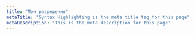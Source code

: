 ```yaml
---
title: "Мои разрешения"
metaTitle: "Syntax Highlighting is the meta title tag for this page"
metaDescription: "This is the meta description for this page"
---
```


